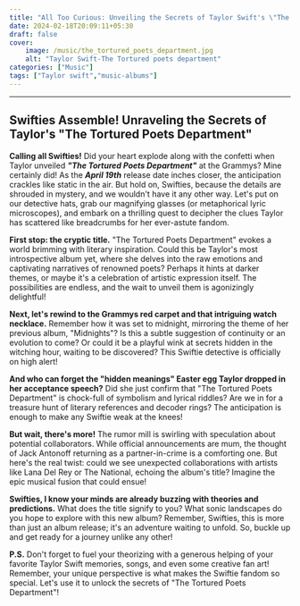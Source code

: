 ```yaml
---
title: "All Too Curious: Unveiling the Secrets of Taylor Swift's \"The Tortured Poets Department\""
date: 2024-02-18T20:09:11+05:30
draft: false
cover:
    image: /music/the_tortured_poets_department.jpg
    alt: "Taylor Swift-The Tortured poets department"
categories: ["Music"]
tags: ["Taylor swift","music-albums"]
---
```

***

## Swifties Assemble! Unraveling the Secrets of Taylor's "The Tortured Poets Department"

**Calling all Swifties!** Did your heart explode along with the confetti when Taylor unveiled ___"The Tortured Poets Department"___ at the Grammys? Mine certainly did! As the ___April 19th___ release date inches closer, the anticipation crackles like static in the air. But hold on, Swifties, because the details are shrouded in mystery, and we wouldn't have it any other way. Let's put on our detective hats, grab our magnifying glasses (or metaphorical lyric microscopes), and embark on a thrilling quest to decipher the clues Taylor has scattered like breadcrumbs for her ever-astute fandom.

**First stop: the cryptic title.** "The Tortured Poets Department" evokes a world brimming with literary inspiration. Could this be Taylor's most introspective album yet, where she delves into the raw emotions and captivating narratives of renowned poets? Perhaps it hints at darker themes, or maybe it's a celebration of artistic expression itself. The possibilities are endless, and the wait to unveil them is agonizingly delightful!

**Next, let's rewind to the Grammys red carpet and that intriguing watch necklace.** Remember how it was set to midnight, mirroring the theme of her previous album, "Midnights"? Is this a subtle suggestion of continuity or an evolution to come? Or could it be a playful wink at secrets hidden in the witching hour, waiting to be discovered? This Swiftie detective is officially on high alert!

**And who can forget the "hidden meanings" Easter egg Taylor dropped in her acceptance speech?** Did she just confirm that "The Tortured Poets Department" is chock-full of symbolism and lyrical riddles? Are we in for a treasure hunt of literary references and decoder rings? The anticipation is enough to make any Swiftie weak at the knees!

**But wait, there's more!** The rumor mill is swirling with speculation about potential collaborators. While official announcements are mum, the thought of Jack Antonoff returning as a partner-in-crime is a comforting one. But here's the real twist: could we see unexpected collaborations with artists like Lana Del Rey or The National, echoing the album's title? Imagine the epic musical fusion that could ensue!

**Swifties, I know your minds are already buzzing with theories and predictions.** What does the title signify to you? What sonic landscapes do you hope to explore with this new album? Remember, Swifties, this is more than just an album release; it's an adventure waiting to unfold. So, buckle up and get ready for a journey unlike any other!

**P.S.** Don't forget to fuel your theorizing with a generous helping of your favorite Taylor Swift memories, songs, and even some creative fan art! Remember, your unique perspective is what makes the Swiftie fandom so special. Let's use it to unlock the secrets of "The Tortured Poets Department"!
